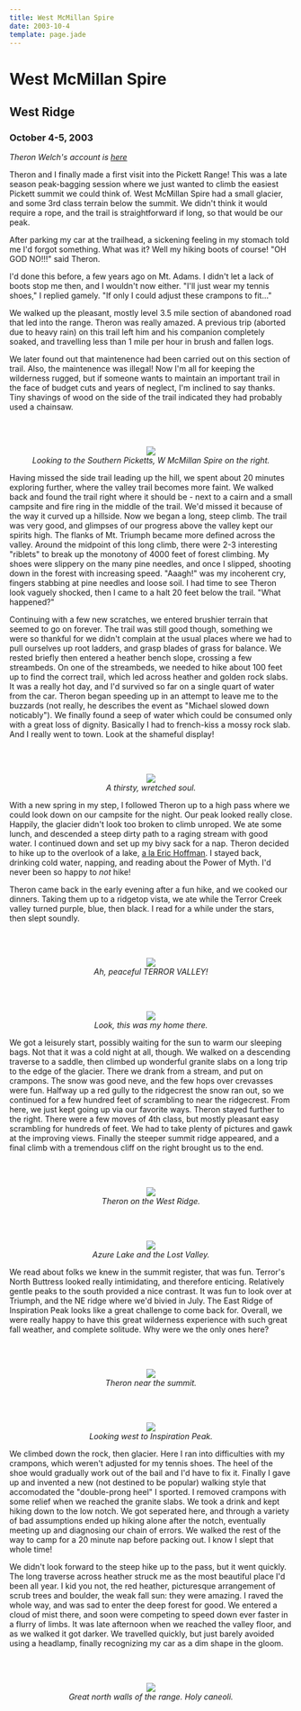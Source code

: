 ```yaml
---
title: West McMillan Spire
date: 2003-10-4
template: page.jade
---
```


<h1>West McMillan Spire</h1>
<h2>West Ridge</h2>
<h3>October 4-5, 2003</h3>


<i>Theron Welch's account is
<a href="http://www.theronwelch.com/mountains/pnw/north/pickets/mcmillan/index.htm">
here</a></i>


Theron and I finally made a first visit into the Pickett Range! This was a late
 season peak-bagging
session where we just wanted to climb the easiest Pickett summit we could think of. 
West McMillan
Spire had a small glacier, and some 3rd class terrain below the summit. We didn't 
think it would
require a rope, and the trail is straightforward if long, so that would be our peak.


After parking my car at the trailhead, a sickening feeling in my stomach told me 
I'd forgot something.
What was it? Well my hiking boots of course! "OH GOD NO!!!" said Theron.


I'd done this before, a few years ago on Mt. Adams. I didn't let a lack of boots stop me then, and I
wouldn't now either. "I'll just wear my tennis shoes," I replied gamely. "If only I could adjust these
crampons to fit..."


We walked up the pleasant, mostly level 3.5 mile section of abandoned road that led into the range.
Theron was really amazed. A previous trip (aborted due to heavy rain) on this trail left him and his
companion completely soaked, and travelling less than 1 mile per hour in brush and fallen logs.


We later found out that maintenence had been carried out on this section of trail. Also, the maintenence
was illegal! Now I'm all for keeping the wilderness rugged, but if someone wants to maintain an
important trail in the face of budget cuts and years of neglect, I'm inclined to say thanks.
Tiny shavings of wood on the side of the trail indicated they had probably used a chainsaw.


<br><br><center>
<img src="images/basincross.jpg"><br>
<i>Looking to the Southern Picketts, W McMillan Spire on the right.</i><br></center>



Having missed the side trail leading up the hill, we spent about 20 minutes exploring further, where
the valley trail becomes more faint. We walked back and found the trail right where it should be - 
next to a cairn and a small campsite and fire ring in the middle of the trail. We'd missed it 
because of the way it curved up a hillside. Now we began a long, steep climb. The trail was 
very good, and glimpses of our
progress above the valley kept our spirits high. The flanks of Mt. Triumph became more defined 
across the valley. Around the midpoint of this long climb, there were 2-3 interesting "riblets" to 
break up the monotony of 4000 feet of forest climbing. My shoes were slippery on the many pine 
needles, and once I slipped, shooting down in the forest with increasing speed. "Aaagh!" was my 
incoherent cry, fingers stabbing at pine needles and loose soil. I had time to see Theron look 
vaguely shocked, then I came to a halt 20 feet below the trail. "What happened?"


Continuing with a few new scratches, we entered brushier terrain that seemed to go on forever. The 
trail was still good though, something we were so thankful for we didn't complain at the usual 
places where we had to pull ourselves up root ladders, and grasp blades of grass for balance. 
We rested briefly then entered a heather bench slope, crossing a few streambeds. On one of the 
streambeds, we needed to hike about 100 feet up to find the correct trail, which led across 
heather and golden rock slabs. It was a really hot day, and I'd survived so far on a single 
quart of water from the car. Theron began speeding up in an attempt to leave me to the 
buzzards (not really, he describes the event as "Michael slowed down noticably"). We finally 
found a seep of water which could be consumed only with a great loss of dignity. Basically I 
had to french-kiss a mossy rock slab. And I really went to town. Look at the shameful display!


<br><br><center>
<img src="images/medrinkee.jpg"><br>
<i>A thirsty, wretched soul.</i><br></center>



With a new spring in my step, I followed Theron up to a high pass where we could look down on our 
campsite for the night. Our peak looked really close. Happily, the glacier didn't look too broken 
to climb unroped. We ate some lunch, and descended a steep dirty path to a raging stream with good 
water. I continued down and set up my bivy sack for a nap. Theron decided to hike up to the overlook 
of a lake, 
<a href="http://ericsbasecamp.net/trips/TerrorBasin/TerrorBasin.htm">
a la Eric Hoffman</a>. I stayed back, drinking cold water, napping, and reading about the 
Power of Myth. I'd never been so happy to <i>not</i> hike!


Theron came back in the early evening after a fun hike, and we cooked our dinners. Taking them up to a 
ridgetop vista, we ate while the Terror Creek valley turned purple, blue, then black. I read for a 
while under the stars, then slept soundly.


<br><br><center>
<img src="images/terrorval.jpg"><br>
<i>Ah, peaceful TERROR VALLEY!</i><br></center>



<br><br><center>
<img src="images/mybed.jpg"><br>
<i>Look, this was my home there.</i><br></center>



We got a leisurely start, possibly waiting for the sun to warm our sleeping bags. Not that it was a 
cold night at all, though. We walked on a descending traverse to a saddle, then climbed up wonderful 
granite slabs on a long trip to the edge of the glacier. There we drank from a stream, and put on 
crampons. The snow was good neve, and the few hops over crevasses were fun. Halfway up a red gully 
to the ridgecrest the snow ran out, so we continued for a few hundred feet of scrambling to near 
the ridgecrest. From here, we just kept going up via our favorite ways. Theron stayed further to 
the right. There were a few moves of 4th class, but mostly pleasant easy scrambling for hundreds 
of feet. We had to take plenty of pictures and gawk at the improving views. Finally the steeper 
summit ridge appeared, and a final climb with a tremendous cliff on the right brought us to the end.


<br><br><center>
<img src="images/theronclm.jpg"><br>
<i>Theron on the West Ridge.</i><br></center>



<br><br><center>
<img src="images/masochistval.jpg"><br>
<i>Azure Lake and the Lost Valley.</i><br></center>



We read about folks we knew in the summit register, that was fun. Terror's North Buttress looked 
really intimidating, and therefore enticing. Relatively gentle peaks to the south provided a nice 
contrast. It was fun to look over at Triumph, and the NE ridge where we'd bivied in July. The East 
Ridge of Inspiration Peak looks like a great challenge to come back for. Overall, we were really 
happy to have this great wilderness experience with such great fall weather, and complete solitude. 
Why were we the only ones here? 


<br><br><center>
<img src="images/mcmsumridge.jpg"><br>
<i>Theron near the summit.</i><br></center>



<br><br><center>
<img src="images/inspirationpeak.jpg"><br>
<i>Looking west to Inspiration Peak.</i><br></center>



We climbed down the rock, then glacier. Here I ran into difficulties with my crampons, which weren't 
adjusted for my tennis shoes. The heel of the shoe would gradually work out of the bail and I'd have 
to fix it. Finally I gave up and invented a new (not destined to be popular) walking style that 
accomodated the "double-prong heel" I sported.
I removed crampons with some relief when we reached the granite slabs. We took a drink and kept 
hiking down to the low notch. We got seperated here, and through a variety of bad assumptions ended 
up hiking alone after the notch, eventually meeting up and diagnosing our chain of errors. We walked 
the rest of the way to camp for a 20 minute nap before packing out. I know I slept that whole time! 


We didn't look forward to the steep hike up to the pass, but it went quickly. The long traverse across 
heather struck me as the most beautiful place I'd been all year. I kid you not, the red heather, 
picturesque arrangement of scrub trees and boulder, the weak fall sun: they were amazing. I raved 
the whole way, and was sad to enter the deep forest for good. We entered a cloud of mist there, and 
soon were competing to speed down ever faster in a flurry of limbs. It was late afternoon when we 
reached the valley floor, and as we walked it got darker. We travelled quickly, but just barely 
avoided using a headlamp, finally recognizing my car as a dim shape in the gloom.


<br><br><center>
<img src="images/greatwalls.jpg"><br>
<i>Great north walls of the range. Holy caneoli.</i><br></center>

